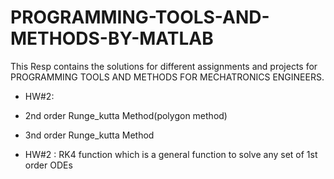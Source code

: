 # PROGRAMMING-TOOLS-AND-METHODS-BY-MATLAB
This Resp contains the solutions for different assignments and projects for PROGRAMMING TOOLS AND METHODS FOR MECHATRONICS ENGINEERS.
- HW#2: 
 - 2nd order Runge_kutta Method(polygon method)
 - 3nd order Runge_kutta Method
 
- HW#2 : RK4 function which is a general function to solve any set of 1st order ODEs

